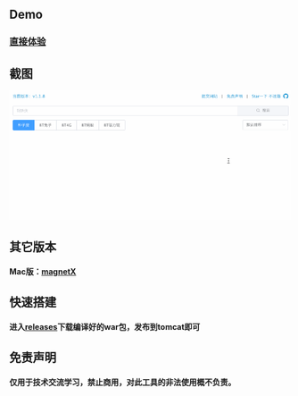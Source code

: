 ## Demo
### [直接体验](http://bt.xiandan.in)

## 截图
![](screenshots.gif)

## 其它版本
#### Mac版：[magnetX](https://github.com/youusername/magnetX)

## 快速搭建
#### 进入[releases](https://github.com/dengyuhan/magnetW/releases)下载编译好的war包，发布到tomcat即可


## 免责声明
#### 仅用于技术交流学习，禁止商用，对此工具的非法使用概不负责。
